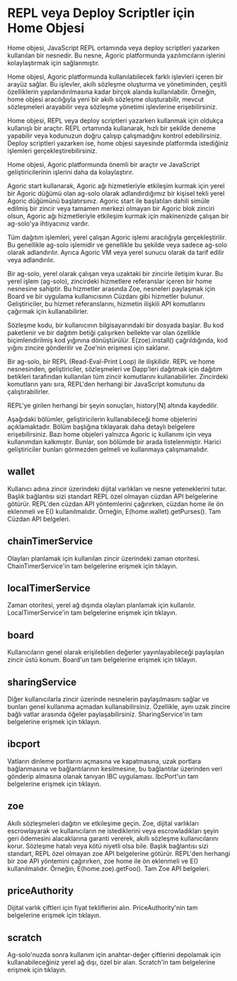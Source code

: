 
# REPL veya Deploy Scriptler için Home Objesi

Home objesi, JavaScript REPL ortamında veya deploy scriptleri yazarken kullanılan bir nesnedir. Bu nesne, Agoric platformunda yazılımcıların işlerini kolaylaştırmak için sağlanmıştır.

Home objesi, Agoric platformunda kullanılabilecek farklı işlevleri içeren bir arayüz sağlar. Bu işlevler, akıllı sözleşme oluşturma ve yönetiminden, çeşitli özelliklerin yapılandırılmasına kadar birçok alanda kullanılabilir. Örneğin, home objesi aracılığıyla yeni bir akıllı sözleşme oluşturabilir, mevcut sözleşmeleri arayabilir veya sözleşme yönetimi işlevlerine erişebilirsiniz.

Home objesi, REPL veya deploy scriptleri yazarken kullanmak için oldukça kullanışlı bir araçtır. REPL ortamında kullanarak, hızlı bir şekilde deneme yapabilir veya kodunuzun doğru çalışıp çalışmadığını kontrol edebilirsiniz. Deploy scriptleri yazarken ise, home objesi sayesinde platformda istediğiniz işlemleri gerçekleştirebilirsiniz.

Home objesi, Agoric platformunda önemli bir araçtır ve JavaScript geliştiricilerinin işlerini daha da kolaylaştırır.

Agoric start kullanarak, Agoric ağı hizmetleriyle etkileşim kurmak için yerel bir Agoric düğümü olan ag-solo olarak adlandırdığımız bir kişisel tekli yerel Agoric düğümünü başlatırsınız. Agoric start ile başlatılan dahili simüle edilmiş bir zincir veya tamamen merkezi olmayan bir Agoric blok zinciri olsun, Agoric ağı hizmetleriyle etkileşim kurmak için makinenizde çalışan bir ag-solo'ya ihtiyacınız vardır.

Tüm dağıtım işlemleri, yerel çalışan Agoric işlemi aracılığıyla gerçekleştirilir. Bu genellikle ag-solo işlemidir ve genellikle bu şekilde veya sadece ag-solo olarak adlandırılır. Ayrıca Agoric VM veya yerel sunucu olarak da tarif edilir veya adlandırılır.

Bir ag-solo, yerel olarak çalışan veya uzaktaki bir zincirle iletişim kurar. Bu yerel işlem (ag-solo), zincirdeki hizmetlere referanslar içeren bir home nesnesine sahiptir. Bu hizmetler arasında Zoe, nesneleri paylaşmak için Board ve bir uygulama kullanıcısının Cüzdanı gibi hizmetler bulunur. Geliştiriciler, bu hizmet referanslarını, hizmetin ilişkili API komutlarını çağırmak için kullanabilirler.

Sözleşme kodu, bir kullanıcının bilgisayarındaki bir dosyada başlar. Bu kod paketlenir ve bir dağıtım betiği çalışırken bellekte var olan özellikle biçimlendirilmiş kod yığınına dönüştürülür. E(zoe).install() çağrıldığında, kod yığını zincire gönderilir ve Zoe'nin erişmesi için saklanır.

Bir ag-solo, bir REPL (Read-Eval-Print Loop) ile ilişkilidir. REPL ve home nesnesinden, geliştiriciler, sözleşmeleri ve Dapp'leri dağıtmak için dağıtım betikleri tarafından kullanılan tüm zincir komutlarını kullanabilirler. Zincirdeki komutların yanı sıra, REPL'den herhangi bir JavaScript komutunu da çalıştırabilirler.

REPL'ye girilen herhangi bir şeyin sonuçları, history[N] altında kaydedilir.

Aşağıdaki bölümler, geliştiricilerin kullanabileceği home objelerini açıklamaktadır. Bölüm başlığına tıklayarak daha detaylı belgelere erişebilirsiniz. Bazı home objeleri yalnızca Agoric iç kullanımı için veya kullanımdan kalkmıştır. Bunlar, son bölümde bir arada listelenmiştir. Harici geliştiriciler bunları görmezden gelmeli ve kullanmaya çalışmamalıdır.

## wallet

Kullanıcı adına zincir üzerindeki dijital varlıkları ve nesne yeteneklerini tutar. Başlık bağlantısı sizi standart REPL özel olmayan cüzdan API belgelerine götürür. REPL'den cüzdan API yöntemlerini çağırırken, cüzdan home ile ön eklenmeli ve E() kullanılmalıdır. Örneğin, E(home.wallet).getPurses(). Tam Cüzdan API belgeleri.

## chainTimerService

Olayları planlamak için kullanılan zincir üzerindeki zaman otoritesi. ChainTimerService'in tam belgelerine erişmek için tıklayın.

##  localTimerService

Zaman otoritesi, yerel ağ dışında olayları planlamak için kullanılır. LocalTimerService'in tam belgelerine erişmek için tıklayın.

## board

Kullanıcıların genel olarak erişilebilen değerler yayınlayabileceği paylaşılan zincir üstü konum. Board'un tam belgelerine erişmek için tıklayın.

## sharingService

Diğer kullanıcılarla zincir üzerinde nesnelerin paylaşılmasını sağlar ve bunları genel kullanıma açmadan kullanabilirsiniz. Özellikle, aynı uzak zincire bağlı vatlar arasında öğeler paylaşabilirsiniz. SharingService'in tam belgelerine erişmek için tıklayın.

## ibcport

Vatların dinleme portlarını açmasına ve kapatmasına, uzak portlara bağlanmasına ve bağlantılarının kesilmesine, bu bağlantılar üzerinden veri gönderip almasına olanak tanıyan IBC uygulaması. IbcPort'un tam belgelerine erişmek için tıklayın.

## zoe

Akıllı sözleşmeleri dağıtın ve etkileşime geçin. Zoe, dijital varlıkları escrowlayarak ve kullanıcıların ne istediklerini veya escrowladıkları şeyin geri ödemesini alacaklarına garanti vererek, akıllı sözleşme kullanıcılarını korur. Sözleşme hatalı veya kötü niyetli olsa bile. Başlık bağlantısı sizi standart, REPL özel olmayan zoe API belgelerine götürür. REPL'den herhangi bir zoe API yöntemini çağırırken, zoe home ile ön eklenmeli ve E() kullanılmalıdır. Örneğin, E(home.zoe).getFoo(). Tam Zoe API belgeleri.

## priceAuthority

Dijital varlık çiftleri için fiyat tekliflerini alın. PriceAuthority'nin tam belgelerine erişmek için tıklayın.

## scratch

Ag-solo'nuzda sonra kullanım için anahtar-değer çiftlerini depolamak için kullanabileceğiniz yerel ağ dışı, özel bir alan. Scratch'in tam belgelerine erişmek için tıklayın.
